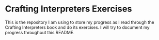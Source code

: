 # Crafting Interpreters Exercises
This is the repository I am using to store my progress as I read through the Crafting Interpreters book and do its exercises. I will try to document my progress throughout this README.